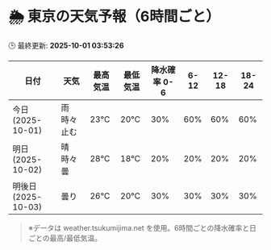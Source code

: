 # 🌦️ 東京の天気予報（6時間ごと）

🕒 最終更新: **2025-10-01 03:53:26**

| 日付 | 天気 | 最高気温 | 最低気温 | 降水確率 0-6 | 6-12 | 12-18 | 18-24 |
|------|------|----------|----------|------------|------|------|------|
| 今日 (2025-10-01) | 雨時々止む | 23℃ | 20℃ | 30% | 60% | 60% | 60% |
| 明日 (2025-10-02) | 晴時々曇 | 28℃ | 18℃ | 20% | 20% | 20% | 20% |
| 明後日 (2025-10-03) | 曇り | 26℃ | 20℃ | 30% | 30% | 30% | 30% |

> ※データは weather.tsukumijima.net を使用。6時間ごとの降水確率と日ごとの最高/最低気温。